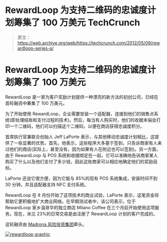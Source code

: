 # RewardLoop 为支持二维码的忠诚度计划筹集了 100 万美元 TechCrunch

> 原文：<https://web.archive.org/web/https://techcrunch.com/2012/05/09/rewardloop-series-a/>

# RewardLoop 为支持二维码的忠诚度计划筹集了 100 万美元

RewardLoop 是一家为客户奖励计划提供一种漂亮的新方法的初创公司，已经在首轮融资中筹集了 100 万美元。

为了开始使用 RewardLoop，企业需要安装一个适配器，连接到他们的销售点系统(即处理结账和支付过程的技术)。然后，每当有人购买时，他们的收据末端会打印一个二维码，他们可以扫描这个二维码，以便在商店获得忠诚度积分。

首席执行官兼联合创始人 Jeff LaPorte 表示，与其他移动忠诚度计划相比，这提供了一些显著的优势。首先，他表示，这些程序大多基于签到，只告诉商家有人来过他们的商店(实际上，甚至没有，因为如果有人在附近也可以签到)。另一方面，由于 RewardLoop 与 POS 系统和收据绑定在一起，它可以准确地告诉商家某人购买了什么以及他们支付了多少钱，因此这些商家可以相应地确定他们的奖励目标。

LaPorte 还说它很方便，因为它能与 85%的现有 POS 系统集成，安装时间不到 30 分钟。并且适配器支持 NFC 支付系统。

RewardLoop 在 8 月份开始了这项技术的商业试验，LaPorte 表示，这笔资金将帮助它更积极地扩大商业网络。在早期测试者中，该公司表示，位于 RewardLoop 家乡温哥华的独立商店 Milano Coffee 在三个月前开始使用这项服务。现在，米兰 23%的日常交易是由注册了 RewardLoop 计划的客户完成的。

这轮融资由 [Madrona 风险投资集团](https://web.archive.org/web/20221028154122/http://www.madrona.com/)牵头。

[![rewardloop graphic](img/b8e4a95c984bddb673f533000c8e7bfa.png "rewardloop graphic")](https://web.archive.org/web/20221028154122/https://beta.techcrunch.com/2012/05/09/rewardloop-series-a/rewardloop-graphic/)